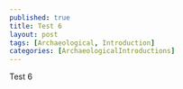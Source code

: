 ```yaml
---
published: true
title: Test 6
layout: post
tags: [Archaeological, Introduction]
categories: [ArchaeologicalIntroductions]
---
```

Test 6